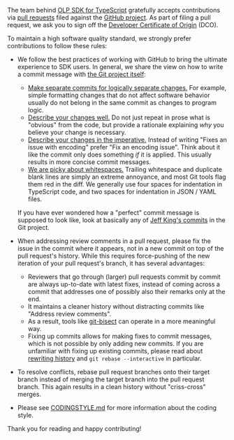 The team behind [OLP SDK for TypeScript](https://github.com/heremaps/here-olp-sdk-typescript) gratefully accepts contributions via [pull requests](https://help.github.com/articles/about-pull-requests/) filed against the [GitHub project](https://github.com/heremaps/harp.gl/pulls). As part of filing a pull request, we ask you to sign off the [Developer Certificate of Origin](https://developercertificate.org/) (DCO).

To maintain a high software quality standard, we strongly prefer contributions to follow these rules:

- We follow the best practices of working with GitHub to bring the ultimate experience to SDK users. In general, we share the view on how to write a commit message with [the Git project itself](https://github.com/git/git/blob/master/Documentation/SubmittingPatches):

  - [Make separate commits for logically separate changes.](https://github.com/git/git/blob/e6932248fcb41fb94a0be484050881e03c7eb298/Documentation/SubmittingPatches#L43)
    For example, simple formatting changes that do not affect software behavior usually do not belong in the same commit as changes to program logic.
  - [Describe your changes well.](https://github.com/git/git/blob/e6932248fcb41fb94a0be484050881e03c7eb298/Documentation/SubmittingPatches#L101)
    Do not just repeat in prose what is "obvious" from the code, but provide a rationale explaining *why* you believe your change is necessary.
  - [Describe your changes in the imperative.](https://github.com/git/git/blob/e6932248fcb41fb94a0be484050881e03c7eb298/Documentation/SubmittingPatches#L133)
    Instead of writing "Fixes an issue with encoding" prefer "Fix an encoding issue". Think about it like the commit only does something *if* it is applied. This usually results in more concise commit messages.
  - [We are picky about whitespaces.](https://github.com/git/git/blob/e6932248fcb41fb94a0be484050881e03c7eb298/Documentation/SubmittingPatches#L95)
    Trailing whitespace and duplicate blank lines are simply an extreme annoyance, and most Git tools flag them red in the diff. We generally use four spaces for indentation in TypeScript code, and two spaces for indentation in JSON / YAML files.

  If you have ever wondered how a "perfect" commit message is supposed to look like, look at basically any of [Jeff King's commits](https://github.com/git/git/commits?author=peff) in the Git project.

- When addressing review comments in a pull request, please fix the issue in the commit where it appears, not in a new commit on top of the pull request's history. While this requires force-pushing of the new iteration of your pull request's branch, it has several advantages:

  - Reviewers that go through (larger) pull requests commit by commit are always up-to-date with latest fixes, instead of coming across a commit that addresses one of possibly also their remarks only at the end.
  - It maintains a cleaner history without distracting commits like "Address review comments".
  - As a result, tools like [git-bisect](https://git-scm.com/docs/git-bisect) can operate in a more meaningful way.
  - Fixing up commits allows for making fixes to commit messages, which is not possible by only adding new commits. If you are unfamiliar with fixing up existing commits, please read about [rewriting history](https://git-scm.com/book/id/v2/Git-Tools-Rewriting-History) and `git rebase --interactive` in particular.

- To resolve conflicts, rebase pull request branches onto their target branch instead of merging the target branch into the pull request branch. This again results in a clean history without "criss-cross" merges.

- Please see [CODINGSTYLE.md](CODINGSTYLE.md) for more information about the coding style.

<!---
As GitHub is not particularly good at reviewing pull requests commit by commit, it does not support adding review
comments to commit messages at all, and it cannot show the diff between two iterations of force-pushed pull request
branches, we encourage you to give [Reviewable](https://reviewable.io/) a try which addresses these GitHub limitations.
Reviewable is integrated with pull requests to OLP SDK for Typescript and you can find a button to initiate reviews at
the bottom of the first post in a pull request's conversation.
-->

Thank you for reading and happy contributing!
